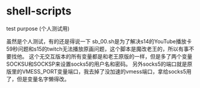 # shell-scripts
test purpose (个人测试用)

虽然是个人测试，有的还是得说一下
sb_00.sh是为了解决s14的YouTube播放卡59秒问题和s15的twitch无法播放原画问题，这个脚本是魔改老王的，所以有事不要找他。
这个无交互版本的所有变量都是和老王原版的一样，但是多了两个变量SOCKSU和SOCKSP来设置socks5的用户名和密码。
另外socks5的端口就是原版里的VMESS_PORT变量端口，我去掉了没加速的vmess端口，拿给socks5用了，但是变量名字懒得改。
